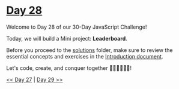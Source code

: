 # [Day 28](https://github.com/Muhtoyyib/30-DAY-JAVASCRIPT/blob/main/Day28/day28.md)

Welcome to Day 28 of our 30-Day JavaScript Challenge! 

Today, we will build a Mini project: **Leaderboard**.

Before you proceed to the [solutions](solutions-day28/) folder, make sure to review the essential concepts and exercises in the [Introduction document](https://github.com/Asabeneh/30-Days-Of-JavaScript/blob/master/28_Day_Mini_project_leaderboard/28_day_mini_project_leaderboard.md).

Let's code, create, and conquer together 👨🏻‍💻🚀💪🏻!

[<< Day 27](https://github.com/Muhtoyyib/30-DAY-JAVASCRIPT/blob/main/Day27/day27.md) | [Day 29 >>](https://github.com/Muhtoyyib/30-DAY-JAVASCRIPT/blob/main/Day29/day29.md)
